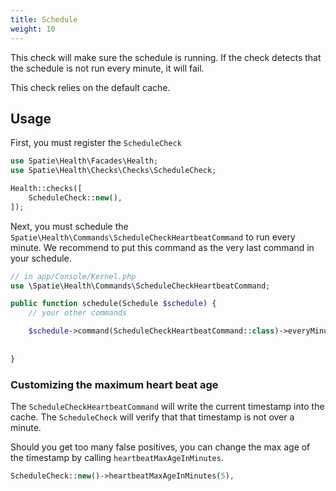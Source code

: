 ```yaml
---
title: Schedule
weight: 10
---
```


This check will make sure the schedule is running. If the check detects that the schedule is not run every minute, it will fail.

This check relies on the default cache.

## Usage

First, you must register the `ScheduleCheck`

```php
use Spatie\Health\Facades\Health;
use Spatie\Health\Checks\Checks\ScheduleCheck;

Health::checks([
    ScheduleCheck::new(),
]);
```

Next, you must schedule the `Spatie\Health\Commands\ScheduleCheckHeartbeatCommand` to run every minute. We recommend to put this command as the very last command in your schedule.

```php
// in app/Console/Kernel.php
use \Spatie\Health\Commands\ScheduleCheckHeartbeatCommand;

public function schedule(Schedule $schedule) {
    // your other commands

    $schedule->command(ScheduleCheckHeartbeatCommand::class)->everyMinute();
    
    
}
```

### Customizing the maximum heart beat age

The `ScheduleCheckHeartbeatCommand` will write the current timestamp into the cache. The `ScheduleCheck` will verify that that timestamp is not over a minute.

Should you get too many false positives, you can change the max age of the timestamp by calling `heartbeatMaxAgeInMinutes`.

```php
ScheduleCheck::new()->heartbeatMaxAgeInMinutes(5),
```
